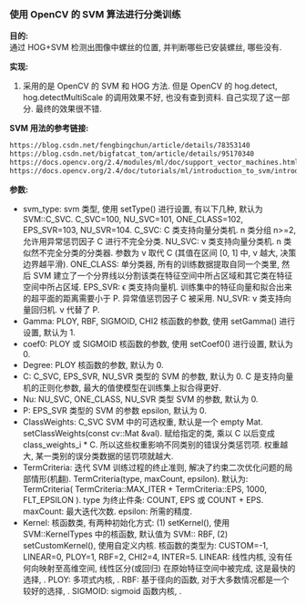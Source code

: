 ### 使用 OpenCV 的 SVM 算法进行分类训练

**目的:**  
通过 HOG+SVM 检测出图像中螺丝的位置, 并判断哪些已安装螺丝, 哪些没有. 

**实现:** 
1. 采用的是 OpenCV 的 SVM 和 HOG 方法. 但是 OpenCV 的 hog.detect, hog.detectMultiScale 的调用效果不好, 也没有查到资料. 
自己实现了这一部分. 最终的效果很不错. 

**SVM 用法的参考链接:** 
```txt
https://blog.csdn.net/fengbingchun/article/details/78353140
https://blog.csdn.net/bigfatcat_tom/article/details/95170340
https://docs.opencv.org/2.4/modules/ml/doc/support_vector_machines.html
https://docs.opencv.org/2.4/doc/tutorials/ml/introduction_to_svm/introduction_to_svm.html
```

**参数:**  
* svm_type: svm 类型, 使用 setType() 进行设置, 有以下几种, 默认为 SVM::C_SVC. C_SVC=100, NU_SVC=101, ONE_CLASS=102, EPS_SVR=103, NU_SVR=104. C_SVC: C 类支持向量分类机. n 类分组 n>=2, 允许用异常惩罚因子 C 进行不完全分类. NU_SVC: ν 类支持向量分类机. n 类似然不完全分类的分类器. 参数为 ν 取代 C (其值在区间 [0, 1] 中, ν 越大, 决策边界越平滑). ONE_CLASS: 单分类器, 所有的训练数据提取自同一个类里, 然后 SVM 建立了一个分界线以分割该类在特征空间中所占区域和其它类在特征空间中所占区域. EPS_SVR: ϵ 类支持向量机. 训练集中的特征向量和拟合出来的超平面的距离需要小于 P. 异常值惩罚因子 C 被采用. NU_SVR: ν 类支持向量回归机. ν 代替了 P. 
* Gamma: PLOY, RBF, SIGMOID, CHI2 核函数的参数, 使用 setGamma() 进行设置, 默认为 1. 
* coef0: PLOY 或 SIGMOID 核函数的参数, 使用 setCoef0() 进行设置, 默认为 0. 
* Degree: PLOY 核函数的参数, 默认为 0. 
* C: C_SVC, EPS_SVR, NU_SVR 类型的 SVM 的参数, 默认为 0. C 是支持向量机的正则化参数, 最大的值使模型在训练集上拟合得更好. 
* Nu: NU_SVC, ONE_CLASS, NU_SVR 类型 SVM 的参数, 默认为 0. 
* P: EPS_SVR 类型的 SVM 的参数 epsilon, 默认为 0. 
* ClassWeights: C_SVC SVM 中的可选权重, 默认是一个 empty Mat. setClassWeights(const cv::Mat &val). 赋给指定的类, 乘以 C 以后变成 class_weights_i * C. 所以这些权重影响不同类别的错误分类惩罚项. 权重越大, 某一类别的误分类数据的惩罚项就越大. 
* TermCriteria: 迭代 SVM 训练过程的终止准则, 解决了约束二次优化问题的局部情形(机翻). TermCriteria(type, maxCount, epsilon).  默认为: TermCriteria( TermCriteria::MAX_ITER + TermCriteria::EPS, 1000, FLT_EPSILON ). type 为终止件条: COUNT, EPS 或 COUNT + EPS. maxCount: 最大迭代次数. epsilon: 所需的精度. 
* Kernel: 核函数类, 有两种初始化方式: (1) setKernel(), 使用 SVM::KernelTypes 中的核函数, 默认值为 SVM:: RBF, (2) setCustomKernel(), 使用自定义内核. 核函数的类型为: CUSTOM=-1, LINEAR=0, PLOY=1, RBF=2, CHI2=4, INTER=5. LINEAR: 线性内核, 没有任何向映射至高维空间, 线性区分(或回归) 在原始特征空间中被完成, 这是最快的选择, . PLOY: 多项式内核, . RBF: 基于径向的函数, 对于大多数情况都是一个较好的选择, . SIGMOID: sigmoid 函数内核, . 

